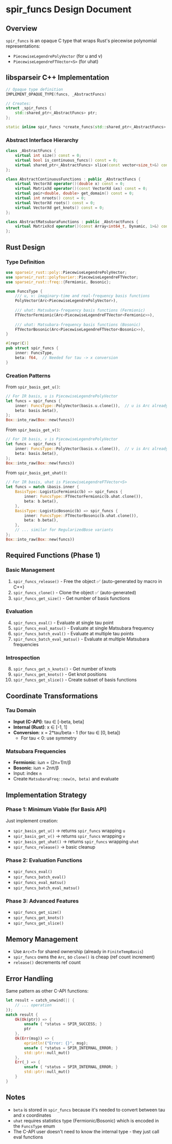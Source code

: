 # spir_funcs Design Document

## Overview

`spir_funcs` is an opaque C type that wraps Rust's piecewise polynomial representations:
- `PiecewiseLegendrePolyVector` (for u and v)
- `PiecewiseLegendreFTVector<S>` (for uhat)

## libsparseir C++ Implementation

```cpp
// Opaque type definition
IMPLEMENT_OPAQUE_TYPE(funcs, _AbstractFuncs)

// Creates:
struct _spir_funcs {
    std::shared_ptr<_AbstractFuncs> ptr;
};

static inline spir_funcs *create_funcs(std::shared_ptr<_AbstractFuncs> p);
```

### Abstract Interface Hierarchy

```cpp
class _AbstractFuncs {
    virtual int size() const = 0;
    virtual bool is_continuous_funcs() const = 0;
    virtual shared_ptr<_AbstractFuncs> slice(const vector<size_t>&) const = 0;
};

class AbstractContinuousFunctions : public _AbstractFuncs {
    virtual VectorXd operator()(double x) const = 0;
    virtual MatrixXd operator()(const VectorXd &xs) const = 0;
    virtual pair<double, double> get_domain() const = 0;
    virtual int nroots() const = 0;
    virtual VectorXd roots() const = 0;
    virtual VectorXd get_knots() const = 0;
};

class AbstractMatsubaraFunctions : public _AbstractFuncs {
    virtual MatrixXcd operator()(const Array<int64_t, Dynamic, 1>&) const = 0;
};
```

## Rust Design

### Type Definition

```rust
use sparseir_rust::poly::PiecewiseLegendrePolyVector;
use sparseir_rust::polyfourier::PiecewiseLegendreFTVector;
use sparseir_rust::freq::{Fermionic, Bosonic};

enum FuncsType {
    /// u, v: imaginary-time and real-frequency basis functions
    PolyVector(Arc<PiecewiseLegendrePolyVector>),
    
    /// uhat: Matsubara-frequency basis functions (Fermionic)
    FTVectorFermionic(Arc<PiecewiseLegendreFTVector<Fermionic>>),
    
    /// uhat: Matsubara-frequency basis functions (Bosonic)
    FTVectorBosonic(Arc<PiecewiseLegendreFTVector<Bosonic>>),
}

#[repr(C)]
pub struct spir_funcs {
    inner: FuncsType,
    beta: f64,  // Needed for tau -> x conversion
}
```

### Creation Patterns

From `spir_basis_get_u()`:
```rust
// For IR basis, u is PiecewiseLegendrePolyVector
let funcs = spir_funcs {
    inner: FuncsType::PolyVector(basis.u.clone()),  // u is Arc already
    beta: basis.beta(),
};
Box::into_raw(Box::new(funcs))
```

From `spir_basis_get_v()`:
```rust
// For IR basis, v is PiecewiseLegendrePolyVector
let funcs = spir_funcs {
    inner: FuncsType::PolyVector(basis.v.clone()),  // v is Arc already
    beta: basis.beta(),
};
Box::into_raw(Box::new(funcs))
```

From `spir_basis_get_uhat()`:
```rust
// For IR basis, uhat is PiecewiseLegendreFTVector<S>
let funcs = match &basis.inner {
    BasisType::LogisticFermionic(b) => spir_funcs {
        inner: FuncsType::FTVectorFermionic(b.uhat.clone()),
        beta: b.beta(),
    },
    BasisType::LogisticBosonic(b) => spir_funcs {
        inner: FuncsType::FTVectorBosonic(b.uhat.clone()),
        beta: b.beta(),
    },
    // ... similar for RegularizedBose variants
};
Box::into_raw(Box::new(funcs))
```

## Required Functions (Phase 1)

### Basic Management
1. `spir_funcs_release()` - Free the object ✅ (auto-generated by macro in C++)
2. `spir_funcs_clone()` - Clone the object ✅ (auto-generated)
3. `spir_funcs_get_size()` - Get number of basis functions

### Evaluation
4. `spir_funcs_eval()` - Evaluate at single tau point
5. `spir_funcs_eval_matsu()` - Evaluate at single Matsubara frequency
6. `spir_funcs_batch_eval()` - Evaluate at multiple tau points
7. `spir_funcs_batch_eval_matsu()` - Evaluate at multiple Matsubara frequencies

### Introspection
8. `spir_funcs_get_n_knots()` - Get number of knots
9. `spir_funcs_get_knots()` - Get knot positions
10. `spir_funcs_get_slice()` - Create subset of basis functions

## Coordinate Transformations

### Tau Domain
- **Input (C-API)**: tau ∈ [-beta, beta]
- **Internal (Rust)**: x ∈ [-1, 1]
- **Conversion**: x = 2*tau/beta - 1  (for tau ∈ [0, beta])
  - For tau < 0: use symmetry

### Matsubara Frequencies
- **Fermionic**: iωn = (2n+1)π/β
- **Bosonic**: iωn = 2nπ/β
- Input: index `n`
- Create `MatsubaraFreq::new(n, beta)` and evaluate

## Implementation Strategy

### Phase 1: Minimum Viable (for Basis API)
Just implement creation:
- `spir_basis_get_u()` → returns `spir_funcs` wrapping `u`
- `spir_basis_get_v()` → returns `spir_funcs` wrapping `v`
- `spir_basis_get_uhat()` → returns `spir_funcs` wrapping `uhat`
- `spir_funcs_release()` → basic cleanup

### Phase 2: Evaluation Functions
- `spir_funcs_eval()`
- `spir_funcs_batch_eval()`
- `spir_funcs_eval_matsu()`
- `spir_funcs_batch_eval_matsu()`

### Phase 3: Advanced Features
- `spir_funcs_get_size()`
- `spir_funcs_get_knots()`
- `spir_funcs_get_slice()`

## Memory Management

- Use `Arc<T>` for shared ownership (already in `FiniteTempBasis`)
- `spir_funcs` owns the `Arc`, so `clone()` is cheap (ref count increment)
- `release()` decrements ref count

## Error Handling

Same pattern as other C-API functions:
```rust
let result = catch_unwind(|| {
    // ... operation
});
match result {
    Ok(Ok(ptr)) => {
        unsafe { *status = SPIR_SUCCESS; }
        ptr
    },
    Ok(Err(msg)) => {
        eprintln!("Error: {}", msg);
        unsafe { *status = SPIR_INTERNAL_ERROR; }
        std::ptr::null_mut()
    },
    Err(_) => {
        unsafe { *status = SPIR_INTERNAL_ERROR; }
        std::ptr::null_mut()
    }
}
```

## Notes

- `beta` is stored in `spir_funcs` because it's needed to convert between tau and x coordinates
- `uhat` requires statistics type (Fermionic/Bosonic) which is encoded in the `FuncsType` enum
- The C-API user doesn't need to know the internal type - they just call eval functions

